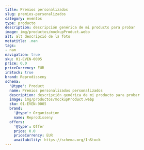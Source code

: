 ```yaml
---
title: Premios personalizados
slug: premios-personalizados
category: eventos
type: producto
description: descripción genérica de mi producto para probar
image: img/productos/mockupProduct.webp
alt: alt descripció de la foto
metatitle: .nan
tags:
- nan
navigation: true
sku: 01-EVEN-0005
price: 0.0
priceCurrency: EUR
inStock: true
brand: Reprodisseny
schema:
  '@type': Product
  name: Premios personalizados personalizados
  description: descripción genérica de mi producto para probar
  image: img/productos/mockupProduct.webp
  sku: 01-EVEN-0005
  brand:
    '@type': Organization
    name: Reprodisseny
  offers:
    '@type': Offer
    price: 0.0
    priceCurrency: EUR
    availability: https://schema.org/InStock
---
```


